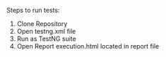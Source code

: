 Steps to run tests:
1. Clone Repository
2. Open testng.xml file
3. Run as TestNG suite
4. Open Report execution.html located in report file
